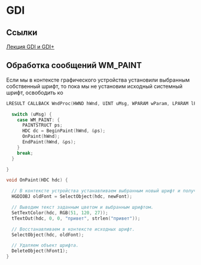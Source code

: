 # GDI

## Ссылки 
[Лекция GDI и GDI+](https://www.youtube.com/watch?v=VrneWOhqGVQ)  

## Обработка сообщений WM_PAINT
Если мы в контексте графического устройства установили выбранным собственный шрифт, то пока мы не установим исходный системный шрифт, освободить ко
```c++
LRESULT CALLBACK WndProc(HWND hWnd, UINT uMsg, WPARAM wParam, LPARAM lParam) {

  switch (uMsg) {
    case WM_PAINT: {
      PAINTSTRUCT ps;
      HDC dc = BeginPaint(hWnd, &ps);
      OnPaint(hWnd);
      EndPaint(hWnd, &ps);
    }
    break;
  }

}

void OnPaint(HDC hdc) {

  // В контексте устройства устанавливаем выбранным новый шрифт и получаем предыдущий шрифт.
  HGDIOBJ oldFont = SelectObject(hdc, newFont);

  // Выводим текст заданным цветом и выбранным шрифтом.
  SetTextColor(hdc, RGB(51, 120, 27));
  tTextOut(hdc, 0, 0, "привет", strlen("привет"));

  // Восстанавливаем в контексте исходных шрифт.
  SelectObject(hdc, oldFont);

  // Удаляем объект шрифта.
  DeleteObject(hFont1);
}
```
